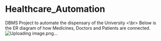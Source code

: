 # Healthcare_Automation
DBMS Project to automate the dispensary of the University <\br>
Below is the ER diagram of how Medicines, Doctors and Patients are connected.
![Uploading image.png…]()
